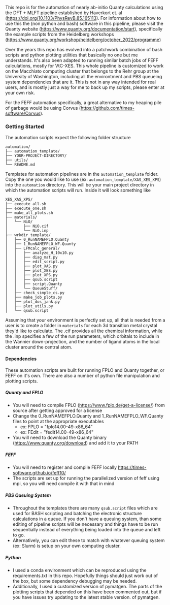 This repo is for the automation of nearly ab-initio Quanty calculations using the DFT + MLFT
pipeline established by Haverkort et. al (https://doi.org/10.1103/PhysRevB.85.165113). For information
about how to use this the (non python and bash) software in this pipeline, 
please visit the Quanty website (https://www.quanty.org/documentation/start),
specifically the example scripts from the Heidelberg workshops 
(https://www.quanty.org/workshop/heidelberg/october_2022/programme)

Over the years this repo has evolved into a patchwork combination of bash scripts and python plotting
utilities that basically no one but me understands. It's also been adapted to running similar
batch jobs of FEFF calculations, mostly for VtC-XES. This whole pipeline is customized to work on the Macchiato computing
cluster that belongs to the Rehr group at the University of Washington, including all the environtment and 
PBS queueing system dependencies that are it. This is not in any way intended for real users, 
and is mostly just a way for me to back up my scripts, please enter at your own risk.

For the FEFF automation specifically, a great alternative to my heaping pile of garbage 
would be using Corvus (https://github.com/times-software/Corvus).

### Getting Started

The automation scripts expect the following folder structure
```
automation/
├── automation_template/
├── YOUR-PROJECT-DIRECTORY/
├── utils/
└── README.md
```


Templates for automation pipelines are in the `automation_template` folder. Copy the one you would like to
use (ex: `automation_template/XAS_XES_XPS`) into the `automation` directory. This will be your main project
directory in which the automation scripts will run. Inside it will look something like

```
XES_XAS_XPS/
├── execute_all.sh
├── execute_one.sh
├── make_all_plots.sh
├── materials/
│   └── NiO/
│       ├── NiO.cif
│       └── NiO.inp
├── wrkdir_template/
│   ├── 0_RunNAMEFPLO.Quanty
│   ├── 1_RunNAMEFPLO_WF.Quanty
│   ├── LFMcalc_general/
│   │   ├── analyze_H_10x10.py
│   │   ├── diag_mat.py
│   │   ├── edit_script.py
│   │   ├── plot_XAS.py
│   │   ├── plot_XES.py
│   │   ├── plot_XPS.py
│   │   ├── qsub.script
│   │   ├── script.Quanty
│   │   └── QueueStuff/
│   ├── check_simple_cs.py
│   ├── make_job_plots.py
│   ├── plot_dos_jank.py
│   ├── plot_utils.py
│   └── qsub.script
```

Assuming that your environment is perfectly set up, all that is needed from a user is to create a folder
in `materials` for each 3d transition metal crystal they'd like to calculate. The .cif provides all the
chemical information, while the .inp specifies a few of the run parameters, which orbitals to include
in the Wannier down-projection, and the number of ligand atoms in the local cluster around the central atom.

#### Dependencies 
These automation scripts are built for running FPLO and Quanty together, or FEFF on it's own. There are also a number
of python file manipulation and plotting scripts.

##### Quanty and FPLO
- You will need to compile FPLO (https://www.fplo.de/get-a-license/) from source after getting approved for a license 
- Change the 0_RunNAMEFPLO.Quanty and 1_RunNAMEFPLO_WF.Quanty files to point at the appropriate executables
	- ex: FPLO  = "fplo14.00-49-x86_64"
	- ex: FEdit = "fedit14.00-49-x86_64"
- You will need to download the Quanty binary (https://www.quanty.org/download) and add it to your PATH

##### FEFF
- You will need to register and compile FEFF locally https://times-software.github.io/feff10/
- The scripts are set up for running the parallelized version of feff using mpi, so you will need compile it with that in mind

##### PBS Queuing System
- Throughout the templates there are many `qsub.script` files which are used for BASH scripting and batching the 
electronic structure calculations in a queue. If you don't have a queuing system, than some editing of pipeline scripts
will be necessary and things have to be run sequentially instead of everything being loaded into the queue and left to go.
- Alternatively, you can edit these to match with whatever queuing system (ex: Slurm) is setup on your own computing
cluster.

##### Python
- I used a conda environment which can be reproduced using the requirements.txt in this repo. Hopefully things should
just work out of the box, but some dependency debugging may be needed.
- Additionally, I used a customized version of pymatgen. The parts of the plotting scripts that depended on this have been
commented out, but if you have issues try updating to the latest stable version.
of pymatgen.

